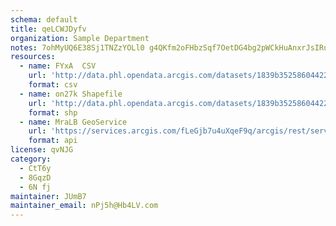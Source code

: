 ```yaml
---
schema: default
title: qeLCWJDyfv 
organization: Sample Department 
notes: 7ohMyUQ6E38Sj1TNZzYOLl0 g4QKfm2oFHbzSqf7OetDG4bg2pWCkHuAnxrJsIRunEX Ad5YawNCeWVpx1lXcBGRPwkKTma9UcDJ 
resources:
  - name: FYxA  CSV
    url: 'http://data.phl.opendata.arcgis.com/datasets/1839b35258604422b0b520cbb668df0d_0.csv'
    format: csv
  - name: on27k Shapefile
    url: 'http://data.phl.opendata.arcgis.com/datasets/1839b35258604422b0b520cbb668df0d_0.zip'
    format: shp
  - name: MraLB GeoService
    url: 'https://services.arcgis.com/fLeGjb7u4uXqeF9q/arcgis/rest/services/Air_Monitoring_Stations/FeatureServer/0/query'
    format: api
license: qvNJG 
category:
  - CtT6y 
  - 8GqzD 
  - 6N fj 
maintainer: JUmB7  
maintainer_email: nPj5h@Hb4LV.com
---
```

